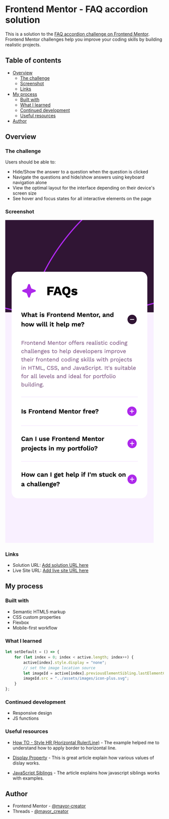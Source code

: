 # Frontend Mentor - FAQ accordion solution

This is a solution to the [FAQ accordion challenge on Frontend Mentor](https://www.frontendmentor.io/challenges/faq-accordion-wyfFdeBwBz). Frontend Mentor challenges help you improve your coding skills by building realistic projects.

## Table of contents

- [Overview](#overview)
  - [The challenge](#the-challenge)
  - [Screenshot](#screenshot)
  - [Links](#links)
- [My process](#my-process)
  - [Built with](#built-with)
  - [What I learned](#what-i-learned)
  - [Continued development](#continued-development)
  - [Useful resources](#useful-resources)
- [Author](#author)

## Overview

### The challenge

Users should be able to:

- Hide/Show the answer to a question when the question is clicked
- Navigate the questions and hide/show answers using keyboard navigation alone
- View the optimal layout for the interface depending on their device's screen size
- See hover and focus states for all interactive elements on the page

### Screenshot

![Faq Accordion Screenshot](./faqAccordionCardMobile.png)

### Links

- Solution URL: [Add solution URL here](https://your-solution-url.com)
- Live Site URL: [Add live site URL here](https://your-live-site-url.com)

## My process

### Built with

- Semantic HTML5 markup
- CSS custom properties
- Flexbox
- Mobile-first workflow

### What I learned

```js
let setDefault = () => {
	for (let index = 0; index < active.length; index++) {
		active[index].style.display = "none";
		// set the image location source
		let imageId = active[index].previousElementSibling.lastElementChild;
		imageId.src = "../assets/images/icon-plus.svg";
	}
};
```

### Continued development

- Responsive design
- JS functions

### Useful resources

- [How TO - Style HR (Horizontal Ruler/Line)](https://www.w3schools.com/howto/howto_css_style_hr.asp) - The example helped me to understand how to apply border to horizontal line.

- [Display Property](https://css-tricks.com/almanac/properties/d/display/) - This is great article explain how various values of dislay works.

- [JavaScript Siblings](https://www.javascripttutorial.net/javascript-dom/javascript-siblings/) - The article explains how javascript siblings works with examples.

## Author

- Frontend Mentor - [@mayor-creator](https://www.frontendmentor.io/profile/mayor-creator)
- Threads - [@mayor_creator](https://www.threads.net/@mayor_creator)
